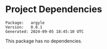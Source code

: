 # Project Dependencies
    Package:   argyle
    Version:   0.8.1
    Generated: 2024-09-05 18:45:10 UTC

This package has no dependencies.
